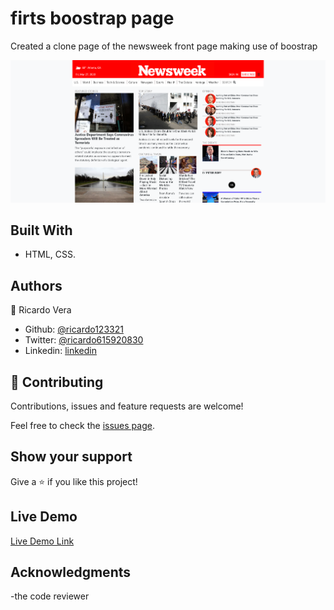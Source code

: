 # firts boostrap page

Created a clone page of the newsweek front page making use of boostrap 

![screenshot](./img-sc.png)

## Built With

- HTML, CSS.

## Authors

👤 Ricardo Vera

- Github: [@ricardo123321](https://github.com/ricardo123321)
- Twitter: [@ricardo615920830](https://twitter.com/ricardo615920830)
- Linkedin: [linkedin](https://www.linkedin.com/in/ricardo-vera-7381a81a2/)

## 🤝 Contributing

Contributions, issues and feature requests are welcome!

Feel free to check the [issues page](issues/).

## Show your support

Give a ⭐️ if you like this project!

## Live Demo
[Live Demo Link](https://raw.githack.com/ricardo123321/Using-Bootstrap/features/index.html)

## Acknowledgments

-the code reviewer
